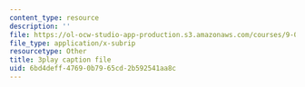 ```yaml
---
content_type: resource
description: ''
file: https://ol-ocw-studio-app-production.s3.amazonaws.com/courses/9-00sc-introduction-to-psychology-fall-2011/6bd4deff47690b7965cd2b592541aa8c_SjjGiqf96rI.srt
file_type: application/x-subrip
resourcetype: Other
title: 3play caption file
uid: 6bd4deff-4769-0b79-65cd-2b592541aa8c
---
```

